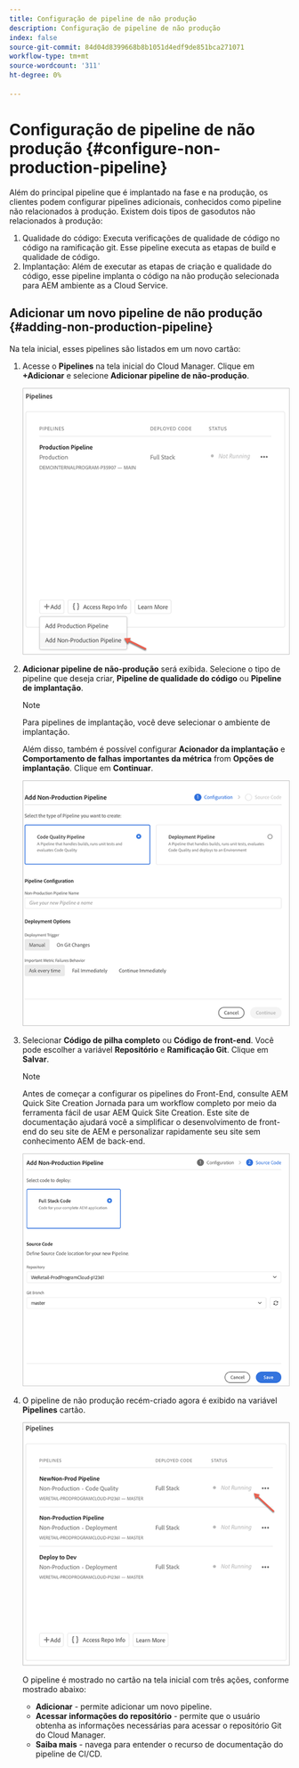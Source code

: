 ```yaml
---
title: Configuração de pipeline de não produção
description: Configuração de pipeline de não produção
index: false
source-git-commit: 84d04d8399668b8b1051d4edf9de851bca271071
workflow-type: tm+mt
source-wordcount: '311'
ht-degree: 0%

---
```



# Configuração de pipeline de não produção {#configure-non-production-pipeline}

Além do principal pipeline que é implantado na fase e na produção, os clientes podem configurar pipelines adicionais, conhecidos como pipeline não relacionados à produção.
Existem dois tipos de gasodutos não relacionados à produção:

1. Qualidade do código: Executa verificações de qualidade de código no código na ramificação git. Esse pipeline executa as etapas de build e qualidade de código.
1. Implantação: Além de executar as etapas de criação e qualidade do código, esse pipeline implanta o código na não produção selecionada para AEM ambiente as a Cloud Service.

## Adicionar um novo pipeline de não produção {#adding-non-production-pipeline}

Na tela inicial, esses pipelines são listados em um novo cartão:

1. Acesse o **Pipelines** na tela inicial do Cloud Manager. Clique em **+Adicionar** e selecione **Adicionar pipeline de não-produção**.

   ![](/help/implementing/cloud-manager/assets/configure-pipeline/nonprod-pipeline-add1.png)

1. **Adicionar pipeline de não-produção**  será exibida. Selecione o tipo de pipeline que deseja criar, **Pipeline de qualidade do código** ou **Pipeline de implantação**.

   >[!NOTE]
   >Para pipelines de implantação, você deve selecionar o ambiente de implantação.

   Além disso, também é possível configurar **Acionador da implantação** e **Comportamento de falhas importantes da métrica** from **Opções de implantação**. Clique em **Continuar**.

   ![](/help/implementing/cloud-manager/assets/configure-pipeline/nonprod-pipeline-add2.png)

1. Selecionar **Código de pilha completo** ou **Código de front-end**. Você pode escolher a variável **Repositório** e **Ramificação Git**. Clique em **Salvar**.

   >[!NOTE]
   >Antes de começar a configurar os pipelines do Front-End, consulte AEM Quick Site Creation Jornada para um workflow completo por meio da ferramenta fácil de usar AEM Quick Site Creation. Este site de documentação ajudará você a simplificar o desenvolvimento de front-end do seu site de AEM e personalizar rapidamente seu site sem conhecimento AEM de back-end.

   ![](/help/implementing/cloud-manager/assets/configure-pipeline/nonprod-pipeline-add3.png)

1. O pipeline de não produção recém-criado agora é exibido na variável **Pipelines** cartão.

   ![](/help/implementing/cloud-manager/assets/configure-pipeline/nonprod-pipeline-add4.png)


   O pipeline é mostrado no cartão na tela inicial com três ações, conforme mostrado abaixo:

   * **Adicionar** - permite adicionar um novo pipeline.
   * **Acessar informações do repositório** - permite que o usuário obtenha as informações necessárias para acessar o repositório Git do Cloud Manager.
   * **Saiba mais** - navega para entender o recurso de documentação do pipeline de CI/CD.